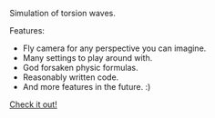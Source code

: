Simulation of torsion waves.  

Features:
- Fly camera for any perspective you can imagine.
- Many settings to play around with.
- God forsaken physic formulas.
- Reasonably written code.
- And more features in the future. :)

[Check it out!](https://miniaczq.itch.io/torque-waves-simulation)

